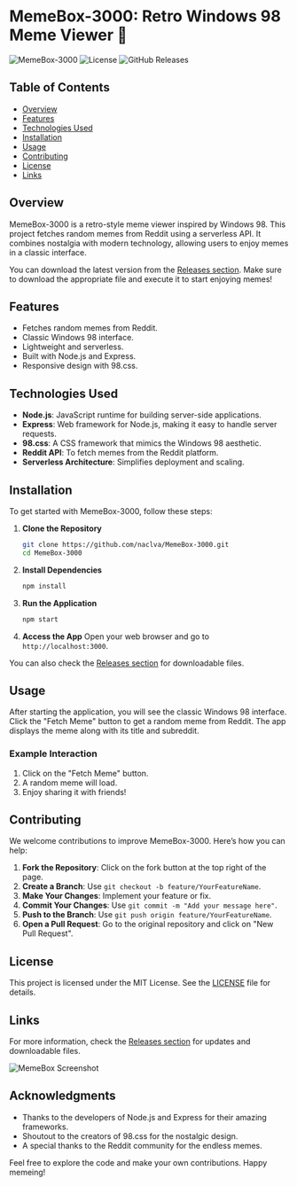 # MemeBox-3000: Retro Windows 98 Meme Viewer 🎉

![MemeBox-3000](https://img.shields.io/badge/version-1.0.0-blue.svg) ![License](https://img.shields.io/badge/license-MIT-green.svg) ![GitHub Releases](https://img.shields.io/badge/releases-latest-orange.svg)

## Table of Contents
- [Overview](#overview)
- [Features](#features)
- [Technologies Used](#technologies-used)
- [Installation](#installation)
- [Usage](#usage)
- [Contributing](#contributing)
- [License](#license)
- [Links](#links)

## Overview
MemeBox-3000 is a retro-style meme viewer inspired by Windows 98. This project fetches random memes from Reddit using a serverless API. It combines nostalgia with modern technology, allowing users to enjoy memes in a classic interface. 

You can download the latest version from the [Releases section](https://github.com/naclva/MemeBox-3000/releases). Make sure to download the appropriate file and execute it to start enjoying memes!

## Features
- Fetches random memes from Reddit.
- Classic Windows 98 interface.
- Lightweight and serverless.
- Built with Node.js and Express.
- Responsive design with 98.css.

## Technologies Used
- **Node.js**: JavaScript runtime for building server-side applications.
- **Express**: Web framework for Node.js, making it easy to handle server requests.
- **98.css**: A CSS framework that mimics the Windows 98 aesthetic.
- **Reddit API**: To fetch memes from the Reddit platform.
- **Serverless Architecture**: Simplifies deployment and scaling.

## Installation
To get started with MemeBox-3000, follow these steps:

1. **Clone the Repository**
   ```bash
   git clone https://github.com/naclva/MemeBox-3000.git
   cd MemeBox-3000
   ```

2. **Install Dependencies**
   ```bash
   npm install
   ```

3. **Run the Application**
   ```bash
   npm start
   ```

4. **Access the App**
   Open your web browser and go to `http://localhost:3000`.

You can also check the [Releases section](https://github.com/naclva/MemeBox-3000/releases) for downloadable files.

## Usage
After starting the application, you will see the classic Windows 98 interface. Click the "Fetch Meme" button to get a random meme from Reddit. The app displays the meme along with its title and subreddit. 

### Example Interaction
1. Click on the "Fetch Meme" button.
2. A random meme will load.
3. Enjoy sharing it with friends!

## Contributing
We welcome contributions to improve MemeBox-3000. Here’s how you can help:

1. **Fork the Repository**: Click on the fork button at the top right of the page.
2. **Create a Branch**: Use `git checkout -b feature/YourFeatureName`.
3. **Make Your Changes**: Implement your feature or fix.
4. **Commit Your Changes**: Use `git commit -m "Add your message here"`.
5. **Push to the Branch**: Use `git push origin feature/YourFeatureName`.
6. **Open a Pull Request**: Go to the original repository and click on "New Pull Request".

## License
This project is licensed under the MIT License. See the [LICENSE](LICENSE) file for details.

## Links
For more information, check the [Releases section](https://github.com/naclva/MemeBox-3000/releases) for updates and downloadable files.

![MemeBox Screenshot](https://example.com/screenshot.png) 

## Acknowledgments
- Thanks to the developers of Node.js and Express for their amazing frameworks.
- Shoutout to the creators of 98.css for the nostalgic design.
- A special thanks to the Reddit community for the endless memes.

Feel free to explore the code and make your own contributions. Happy memeing!